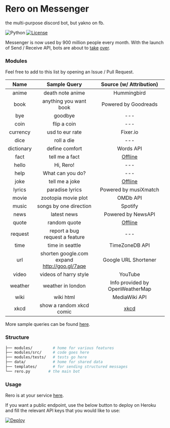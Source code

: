 # Rero on Messenger

the multi-purpose discord bot, but yakno on fb.


![Python](https://img.shields.io/badge/python-2.7-blue.svg)
[![License](https://img.shields.io/badge/license-MIT-blue.svg)](https://raw.githubusercontent.com/voqz/reroforfacebook/master/LICENSE)

Messenger is now used by 900 million people every month. With the launch of Send / Receive API, bots are about to [take](http://time.com/4291214/facebook-messenger-bots/) [over](http://www.computerworld.com/article/3055588/social-media/an-army-of-chatbots-will-take-over-facebook-here-s-why.html).


### Modules

Feel free to add to this list by opening an Issue / Pull Request.

| Name | Sample Query | Source (w/ Attribution) |
|:-:|:-:|:-:|
| anime | death note anime | Hummingbird |
| book | anything you want book | Powered by Goodreads |
| bye | goodbye | --- |
| coin | flip a coin | --- |
| currency | usd to eur rate | Fixer.io |
| dice | roll a die | --- |
| dictionary | define comfort | Words API |
| fact | tell me a fact | [Offline](https://github.com/voqz/reroforfacebook/blob/master/data/facts.json) |
| hello | Hi, Rero! | --- |
| help | What can you do? | --- |
| joke | tell me a joke | [Offline](https://github.com/voqz/reroforfacebook/blob/master/data/jokes.json) |
| lyrics | paradise lyrics | Powered by musiXmatch |
| movie | zootopia movie plot | OMDb API |
| music | songs by one direction | Spotify |
| news | latest news | Powered by NewsAPI |
| quote | random quote | [Offline](https://github.com/voqz/reroforfacebook/blob/master/data/quotes.json) |
| request | report a bug <br> request a feature | --- |
| time | time in seattle | TimeZoneDB API |
| url | shorten google.com <br> expand http://goo.gl/7aqe | Google URL Shortener |
| video | videos of harry style | YouTube |
| weather | weather in london | Info provided by OpenWeatherMap |
| wiki | wiki html | MediaWiki API |
| xkcd | show a random xkcd comic | [xkcd](https://xkcd.com/json.html) |

More sample queries can be found [here](https://github.com/voqz/reroforfacebook/tree/master/modules/tests).

### Structure

```sh
├── modules/         # home for various features
├── modules/src/     # code goes here
├── modules/tests/   # tests go here
├── data/            # home for shared data
├── templates/       # for sending structured messages
└── rero.py        # the main bot
```

### Usage

Rero is at your service [here](http://m.me/Rerobot).


If you want a public endpoint, use the below button to deploy on Heroku and fill the relevant API keys that you would like to use:

[![Deploy](https://www.herokucdn.com/deploy/button.svg)](https://heroku.com/deploy)
